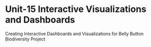 # Unit-15 Interactive Visualizations and Dashboards
Creating Interactive Dashboards and Visualizations for Belly Button Biodiversity Project

